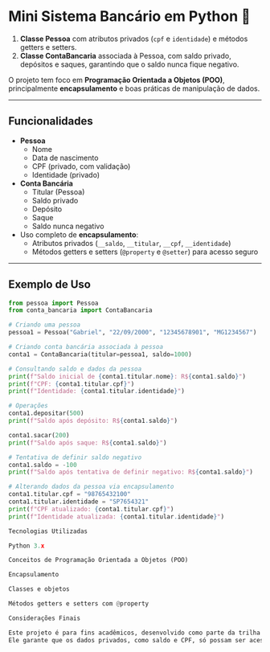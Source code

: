 # Mini Sistema Bancário em Python 🏦

1. **Classe Pessoa** com atributos privados (`cpf` e `identidade`) e métodos getters e setters.  
2. **Classe ContaBancaria** associada à Pessoa, com saldo privado, depósitos e saques, garantindo que o saldo nunca fique negativo.

O projeto tem foco em **Programação Orientada a Objetos (POO)**, principalmente **encapsulamento** e boas práticas de manipulação de dados.

---

## Funcionalidades

- **Pessoa**
  - Nome
  - Data de nascimento
  - CPF (privado, com validação)
  - Identidade (privado)
- **Conta Bancária**
  - Titular (Pessoa)
  - Saldo privado
  - Depósito
  - Saque
  - Saldo nunca negativo
- Uso completo de **encapsulamento**:
  - Atributos privados (`__saldo`, `__titular`, `__cpf`, `__identidade`)
  - Métodos getters e setters (`@property` e `@setter`) para acesso seguro

---

## Exemplo de Uso

```python
from pessoa import Pessoa
from conta_bancaria import ContaBancaria

# Criando uma pessoa
pessoa1 = Pessoa("Gabriel", "22/09/2000", "12345678901", "MG1234567")

# Criando conta bancária associada à pessoa
conta1 = ContaBancaria(titular=pessoa1, saldo=1000)

# Consultando saldo e dados da pessoa
print(f"Saldo inicial de {conta1.titular.nome}: R${conta1.saldo}")
print(f"CPF: {conta1.titular.cpf}")
print(f"Identidade: {conta1.titular.identidade}")

# Operações
conta1.depositar(500)
print(f"Saldo após depósito: R${conta1.saldo}")

conta1.sacar(200)
print(f"Saldo após saque: R${conta1.saldo}")

# Tentativa de definir saldo negativo
conta1.saldo = -100
print(f"Saldo após tentativa de definir negativo: R${conta1.saldo}")

# Alterando dados da pessoa via encapsulamento
conta1.titular.cpf = "98765432100"
conta1.titular.identidade = "SP7654321"
print(f"CPF atualizado: {conta1.titular.cpf}")
print(f"Identidade atualizada: {conta1.titular.identidade}")

Tecnologias Utilizadas

Python 3.x

Conceitos de Programação Orientada a Objetos (POO)

Encapsulamento

Classes e objetos

Métodos getters e setters com @property

Considerações Finais

Este projeto é para fins acadêmicos, desenvolvido como parte da trilha de capacitação do programa Softex PE.
Ele garante que os dados privados, como saldo e CPF, só possam ser acessados ou modificados de forma controlada e segura, integrando as duas atividades em um único projeto.
